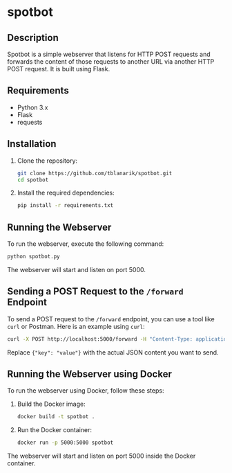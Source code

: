 # spotbot

## Description

Spotbot is a simple webserver that listens for HTTP POST requests and forwards the content of those requests to another URL via another HTTP POST request. It is built using Flask.

## Requirements

- Python 3.x
- Flask
- requests

## Installation

1. Clone the repository:
   ```sh
   git clone https://github.com/tblanarik/spotbot.git
   cd spotbot
   ```

2. Install the required dependencies:
   ```sh
   pip install -r requirements.txt
   ```

## Running the Webserver

To run the webserver, execute the following command:
```sh
python spotbot.py
```

The webserver will start and listen on port 5000.

## Sending a POST Request to the `/forward` Endpoint

To send a POST request to the `/forward` endpoint, you can use a tool like `curl` or Postman. Here is an example using `curl`:

```sh
curl -X POST http://localhost:5000/forward -H "Content-Type: application/json" -d '{"key": "value"}'
```

Replace `{"key": "value"}` with the actual JSON content you want to send.

## Running the Webserver using Docker

To run the webserver using Docker, follow these steps:

1. Build the Docker image:
   ```sh
   docker build -t spotbot .
   ```

2. Run the Docker container:
   ```sh
   docker run -p 5000:5000 spotbot
   ```

The webserver will start and listen on port 5000 inside the Docker container.
